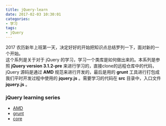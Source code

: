 ```yaml
---
title: jQuery-learn
date: 2017-02-03 10:30:01
categories: 
- 学习
tags:
- jQuery
---
```


2017 农历新年上班第一天，决定好好的开始把知识点总结罗列一下，面对新的一个开始。  
这个系列是关于对于 jQuery 的学习，学习一个类库是如何做出来的。本系列是参照 **jQuery version 3.1.2-pre** 来进行学习的，直接clone的远程仓库中的代码，jQuery 源码是通过 **AMD** 规范来进行开发的，最后是用的 **grunt** 工具进行打包成我们平时开发过程中使用的 **jquery.js** 。需要学习的代码在 **src** 目录中，入口文件 **jquery.js** 。  
<!-- more -->
### jQuery learning series

- [AMD]()
- [grunt]()
- [core](/2017/02/03/jQuery-learn-core.html)